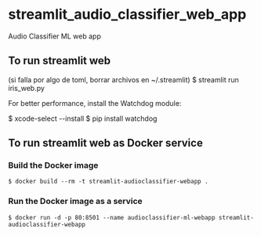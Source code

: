 # streamlit_audio_classifier_web_app
Audio Classifier ML web app

## To run streamlit web
(si falla por algo de toml, borrar archivos en ~/.streamlit)
    $ streamlit run iris_web.py

  For better performance, install the Watchdog module:

  $ xcode-select --install
  $ pip install watchdog

## To run streamlit web as Docker service
### Build the Docker image
    $ docker build --rm -t streamlit-audioclassifier-webapp .

### Run the Docker image as a service
    $ docker run -d -p 80:8501 --name audioclassifier-ml-webapp streamlit-audioclassifier-webapp
